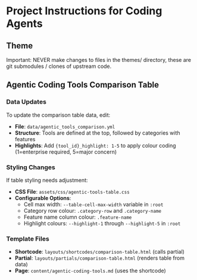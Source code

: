 # Project Instructions for Coding Agents

## Theme

Important: NEVER make changes to files in the themes/ directory, these are git submodules / clones of upstream code.

## Agentic Coding Tools Comparison Table

### Data Updates
To update the comparison table data, edit:
- **File**: `data/agentic_tools_comparison.yml`
- **Structure**: Tools are defined at the top, followed by categories with features
- **Highlights**: Add `{tool_id}_highlight: 1-5` to apply colour coding (1=enterprise required, 5=major concern)

### Styling Changes
If table styling needs adjustment:
- **CSS File**: `assets/css/agentic-tools-table.css`
- **Configurable Options**:
  - Cell max width: `--table-cell-max-width` variable in `:root`
  - Category row colour: `.category-row` and `.category-name`
  - Feature name column colour: `.feature-name`
  - Highlight colours: `--highlight-1` through `--highlight-5` in `:root`

### Template Files
- **Shortcode**: `layouts/shortcodes/comparison-table.html` (calls partial)
- **Partial**: `layouts/partials/comparison-table.html` (renders table from data)
- **Page**: `content/agentic-coding-tools.md` (uses the shortcode)
